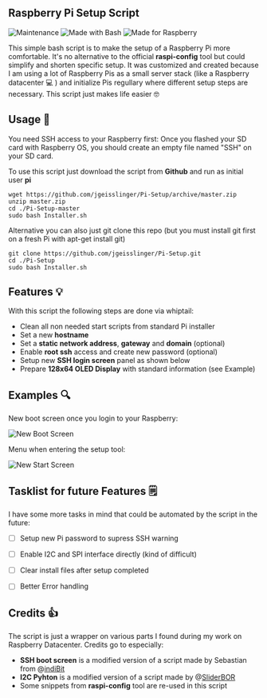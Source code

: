 ## Raspberry Pi Setup Script

![Maintenance](https://img.shields.io/badge/Maintained%3F-yes-green.svg) ![Made with Bash](https://img.shields.io/badge/Made%20with-Bash-1f425f.svg) ![Made for Raspberry](https://img.shields.io/badge/-Raspberry%20Pi-C51A4A) 

This simple bash script is to make the setup of a Raspberry Pi more comfortable. It's no alternative to the official **raspi-config** tool but could simplify and shorten specific setup. It was customized and created because I am using a lot of Raspberry Pis as a small server stack (like a Raspberry datacenter :computer: ) and initialize Pis regullary where different setup steps are necessary. This script just makes life easier :nerd_face: 

## Usage :dizzy:
You need SSH access to your Raspberry first: Once you flashed your SD card with Raspberry OS, you should create an empty file named "SSH" on your SD card. 

To use this script just download the script from **Github** and run as initial user **pi**

```
wget https://github.com/jgeisslinger/Pi-Setup/archive/master.zip
unzip master.zip
cd ./Pi-Setup-master
sudo bash Installer.sh

```
Alternative you can also just git clone this repo (but you must install git first on a fresh Pi with apt-get install git)
```
git clone https://github.com/jgeisslinger/Pi-Setup.git
cd ./Pi-Setup
sudo bash Installer.sh

```

## Features :bulb:
With this script the following steps are done via whiptail:

* Clean all non needed start scripts from standard Pi installer
* Set a new **hostname**
* Set a **static network address**, **gateway** and **domain** (optional)
* Enable **root ssh** access and create new password (optional)
* Setup new **SSH login screen** panel as shown below
* Prepare **128x64 OLED Display** with standard information (see Example)

## Examples :mag:
New boot screen once you login to your Raspberry:

![New Boot Screen](https://s3.eu-central-1.wasabisys.com/gwce.public/newssh.png)

Menu when entering the setup tool:

![New Start Screen](https://s3.eu-central-1.wasabisys.com/gwce.public/startscreen.png)

## Tasklist for future Features :spiral_notepad:
I have some more tasks in mind that could be automated by the script in the future:
- [ ] Setup new Pi password to supress SSH warning
- [ ] Enable I2C and SPI interface directly (kind of difficult)
- [ ] Clear install files after setup completed
- [ ] Better Error handling 
  

## Credits :thumbsup:
The script is just a wrapper on various parts I found during my work on Raspberry Datacenter. Credits go to especially:

* **SSH boot screen** is a modified version of a script made by Sebastian from @[indiBit](https://github.com/indiBit)
* **I2C Pyhton** is a modified version of a script made by @[SliderBOR](https://github.com/SliderBOR)
* Some snippets from **raspi-config** tool are re-used in this script
